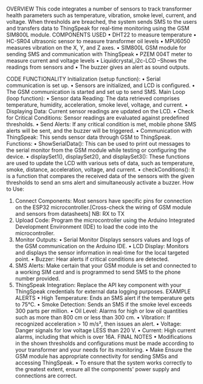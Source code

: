 OVERVIEW
This code integrates a number of sensors to track transformer health parameters such as temperature, vibration, smoke level, current, and voltage. When thresholds are breached, the system sends SMS to the users and transfers data to ThingSpeak for real-time monitoring using the GSM SIM800L module.
COMPONENTS USED
•	DHT22 to measure temperature 
•	HC-SR04 ultrasonic sensor to measure transformer oil levels 
•	MPU6050 measures vibration on the X, Y, and Z axes.
•	SIM800L GSM module for sending SMS and communication with ThingSpeak 
•	PZEM 004T meter to measure current and voltage levels
•	Liquidcrystal_i2c-LCD –Shows the readings from sensors and 
•	The buzzer gives an alert as sound outputs.

CODE FUNCTIONALITY
Initialization (setup function):
•	Serial communication is set up.
•	Sensors are initialized, and LCD is configured.
•	The GSM communication is started and set up to send SMS.
Main Loop (loop function):
•	Sensor data Reading: The data retrieved comprises temperature, humidity, acceleration, smoke level, voltage, and current.
•	Displaying Data: Current sensor readings are updated on the LCD.
•	Check for Critical Conditions: Sensor readings are evaluated against predefined thresholds.
•	Send Alerts: If any critical condition is met, mobile phone SMS alerts will be sent, and the buzzer will be triggered.
•	Communication with ThingSpeak: This sends sensor data through GSM to ThingSpeak.
Functions:
•	ShowSerialData(): This can be used to print out messages to the serial monitor from the GSM module while testing or configuring the device.
•	displaySet1(), displaySet2(), and displaySet3(): These functions are used to update the LCD with various sets of data, such as temperature, smoke, distance, acceleration, voltage, and current.
•	checkConditions(): It is a function that compares the received data of the sensors with the given thresholds to send an sms alert and simultaneously activate a buzzer.
How to Use:
1.	Connect Components: Most sensors have specific pins for  connection on the ESP32 microcontroller.[Cross-check the wiring of GSM module and sensors from datasheets]
NB: RX to TX
2.	 Upload Code: Program the microcontroller using the Arduino Integrated Development Environment (IDE) to load the code into the microcontroller.
3.	 Monitor Outputs:
•	Serial Monitor Displays  sensors values and logs of the GSM communication on the Arduino IDE.
•	LCD Display: Monitors and displays  the sensor information in real-time for the local targeted point.
•	Buzzer: Hear alerts if critical conditions are detected.
4. SMS Alerts: Make certain that your GSM module is set and connected to a working SIM card and is programmed to send SMS to the phone number provided.
5. ThingSpeak Integration: Replace the API key component with your ThingSpeak credentials for external data logging purposes.
EXAMPLE ALERTS
•	High Temperature: Ends an SMS alert if the temperature gets to 75°C.
•	Smoke Detection: Sends an SMS if the smoke level exceeds 300 parts per million.
•	Oil Level: Alarms for high or low oil quantities such as more than 800 cm or less than 300 cm.
•	 Vibration: If recognized acceleration > 10 m/s², then issues an alert.
•	Voltage: Danger signals for low voltage LESS than 220 V.
•	Current: High current alarms, including that which is over 16A.
FINAL NOTES
• Modifications in the shown thresholds and configurations must be made according to your transformer and your needs for its monitoring.
• Make Ensure the GSM module has appropriate connectivity for sending SMSs and accessing ThingSpeak.
• To ensure that the system works correctly to the greatest extent, ensure all the components' power supply and connections are correct.
